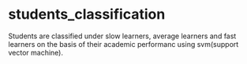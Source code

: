 # students_classification
Students are classified under slow learners, average learners and fast learners on the basis of their academic performanc using svm(support vector machine).


